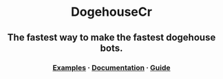 <p align="center">
  <h1 align="center">DogehouseCr</h1>
  <h2 align="center">The fastest way to make the fastest dogehouse bots.</h2>
</p>

<h3 align="center">
  <a href="https://github.com/willdoescode/dogehouse_cr/tree/main/examples">Examples</a>
  <span> · </span>
  <a href="https://docs.will.tools/docs">Documentation</a>
  <span> · </span>
  <a href="https://github.com/willdoescode/dogehouse_cr/blob/main/GUIDE.md">Guide</a>
</h3>
